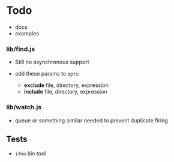 # Todo

* docs
* examples

### lib/find.js

* Still no asynchronous support

* add these params to `opts`: 

  * **exclude** file, directory, expression
  * **include** file, directory, expression

### lib/watch.js

* queue or something similar needed to prevent duplicate firing

## Tests

* `ifmo` bin tool